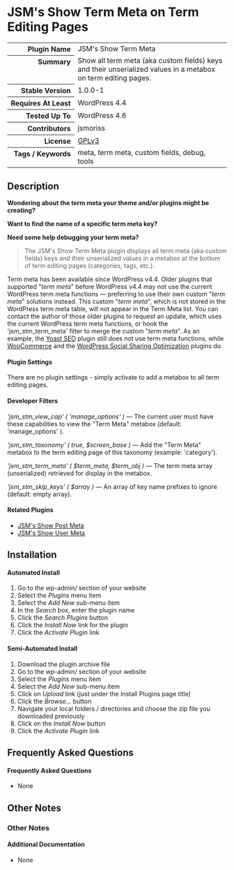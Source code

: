 <h1>JSM&#039;s Show Term Meta on Term Editing Pages</h1>

<table>
<tr><th align="right" valign="top" nowrap>Plugin Name</th><td>JSM&#039;s Show Term Meta</td></tr>
<tr><th align="right" valign="top" nowrap>Summary</th><td>Show all term meta (aka custom fields) keys and their unserialized values in a metabox on term editing pages.</td></tr>
<tr><th align="right" valign="top" nowrap>Stable Version</th><td>1.0.0-1</td></tr>
<tr><th align="right" valign="top" nowrap>Requires At Least</th><td>WordPress 4.4</td></tr>
<tr><th align="right" valign="top" nowrap>Tested Up To</th><td>WordPress 4.6</td></tr>
<tr><th align="right" valign="top" nowrap>Contributors</th><td>jsmoriss</td></tr>
<tr><th align="right" valign="top" nowrap>License</th><td><a href="http://www.gnu.org/licenses/gpl.txt">GPLv3</a></td></tr>
<tr><th align="right" valign="top" nowrap>Tags / Keywords</th><td>meta, term meta, custom fields, debug, tools</td></tr>
</table>

<h2>Description</h2>

<p><strong>Wondering about the term meta your theme and/or plugins might be creating?</strong></p>

<p><strong>Want to find the name of a specific term meta key?</strong></p>

<p><strong>Need some help debugging your term meta?</strong></p>

<blockquote>
<p>The JSM's Show Term Meta plugin displays all term meta (aka custom fields) keys and their unserialized values in a metabox at the bottom of term editing pages (categories, tags, etc.).</p>
</blockquote>

<p>Term meta has been available since WordPress v4.4. Older plugins that supported "<em>term meta</em>" before WordPress v4.4 may not use the current WordPress term meta functions &mdash; preferring to use their own custom "<em>term meta</em>" solutions instead. This custom "<em>term meta</em>", which is not stored in the WordPress term meta table, will not appear in the Term Meta list. You can contact the author of those older plugins to request an update, which uses the current WordPress term meta functions, or hook the 'jsm_stm_term_meta' filter to merge the custom "<em>term meta</em>". As an example, the <a href="https://wordpress.org/plugins/wordpress-seo/">Yoast SEO</a> plugin still does not use term meta functions, while <a href="https://wordpress.org/plugins/woocommerce/">WooCommerce</a> and the <a href="https://wordpress.org/plugins/wpsso/">WordPress Social Sharing Optimization</a> plugins do.</p>

<h4>Plugin Settings</h4>

<p>There are no plugin settings - simply activate to add a metabox to all term editing pages.</p>

<h4>Developer Filters</h4>

<p><em>'jsm_stm_view_cap' ( 'manage_options' )</em> &mdash; The current user must have these capabilities to view the "Term Meta" metabox (default: 'manage_options' ).</p></p>

<p><em>'jsm_stm_taxonomy' ( true, $screen_base )</em> &mdash; Add the "Term Meta" metabox to the term editing page of this taxonomy (example: 'category').</p></p>

<p><em>'jsm_stm_term_meta' ( $term_meta, $term_obj )</em> &mdash; The term meta array (unserialized) retrieved for display in the metabox.</p></p>

<p><em>'jsm_stm_skip_keys' ( $array )</em> &mdash; An array of key name prefixes to ignore (default: empty array).</p></p>

<h4>Related Plugins</h4>

<ul>
<li><a href="https://wordpress.org/plugins/jsm-show-post-meta/">JSM's Show Post Meta</a></li>
<li><a href="https://wordpress.org/plugins/jsm-show-user-meta/">JSM's Show User Meta</a></li>
</ul>


<h2>Installation</h2>

<h4>Automated Install</h4>

<ol>
<li>Go to the wp-admin/ section of your website</li>
<li>Select the <em>Plugins</em> menu item</li>
<li>Select the <em>Add New</em> sub-menu item</li>
<li>In the <em>Search</em> box, enter the plugin name</li>
<li>Click the <em>Search Plugins</em> button</li>
<li>Click the <em>Install Now</em> link for the plugin</li>
<li>Click the <em>Activate Plugin</em> link</li>
</ol>

<h4>Semi-Automated Install</h4>

<ol>
<li>Download the plugin archive file</li>
<li>Go to the wp-admin/ section of your website</li>
<li>Select the <em>Plugins</em> menu item</li>
<li>Select the <em>Add New</em> sub-menu item</li>
<li>Click on <em>Upload</em> link (just under the Install Plugins page title)</li>
<li>Click the <em>Browse...</em> button</li>
<li>Navigate your local folders / directories and choose the zip file you downloaded previously</li>
<li>Click on the <em>Install Now</em> button</li>
<li>Click the <em>Activate Plugin</em> link</li>
</ol>


<h2>Frequently Asked Questions</h2>

<h4>Frequently Asked Questions</h4>

<ul>
<li>None</li>
</ul>


<h2>Other Notes</h2>

<h3>Other Notes</h3>
<h4>Additional Documentation</h4>

<ul>
<li>None</li>
</ul>

